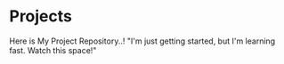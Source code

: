 # Projects
Here is My Project Repository..! "I'm just getting started, but I'm learning fast. Watch this space!"
